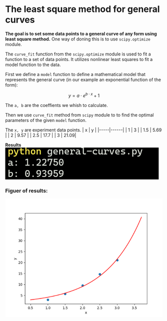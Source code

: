 # The least square method for general curves

**The goal is to set some data points to a general curve of any form using least square method.** One way of doning this is to use `scipy.optimize` module.

The `curve_fit` function from the `scipy.optimize` module is used to fit a function to a set of data points. It utilizes nonlinear least squares to fit a model function to the data.

First we define a `model` function to define a mathematical model that represents the general curve (in our example an exponential function of the form):
```math
y = a \cdot e^{b \cdot x} + 1
```
The `a, b` are the coeffients we whish to calculate.

Then we use `curve_fit` method from `scipy` module to to find the optimal parameters of the given `model` function.

The `x, y` are experiment data points.
| x   | y    | 
|-----|------|
| 1   | 3    |
| 1.5 | 5.69 |
| 2   | 9.57 |
| 2.5 | 17.7 |
| 3   | 21.09|


**Results**
![results](output.png)

### Figuer of results:
![Figure1](Figure_1.png)